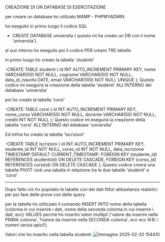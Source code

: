 CREAZIONE DI UN DATABASE DI ESERCITAZIONE

per creare un database  ho utilizato MAMP - PHPMYADMIN

ho eseguito in primo luogo il codice SQL

- CREATE DATABASE universita ( questo mi ha creato un DB con il nome 'universita').

al suo interno ho eseguito poi il codice PER creare TRE tabelle

in primo luogo ho creato la tabella 'studenti' 

-CREATE TABLE studenti (
    id INT AUTO_INCREMENT PRIMARY KEY,
    nome VARCHAR(50) NOT NULL,
    cognome VARCHAR(50) NOT NULL,
    data_di_nascita DATE,
    email VARCHAR(100) NOT NULL UNIQUE
    );
Questo codice mi eseguirà la creazione della tabella 'studenti' ALL'INTERNO del database 'universita'

poi ho creato la tabella 'corsi'

-CREATE TABLE corsi (
    id INT AUTO_INCREMENT PRIMARY KEY,
    nome_corso VARCHAR(50) NOT NULL,
    docente VARCHAR(50) NOT NULL,
    crediti INT NOT NULL
);
Questo codice mi eseguirà la creazione della tabella 'corsi' ALL'INTERNO del database 'universita'

Ed infine ho creato la tabella 'iscrizioni'

-CREATE TABLE iscrizioni (
    id INT AUTO_INCREMENT PRIMARY KEY,
    studente_id INT NOT NULL,
    corso_id INT NOT NULL,
    data_iscrizione TIMESTAMP DEFAULT CURRENT_TIMESTAMP,
    FOREIGN KEY (studente_id) REFERENCES studenti(id) ON DELETE CASCADE,
    FOREIGN KEY (corso_id) REFERENCES corsi(id) ON DELETE CASCADE
);
Questo codice creerà una tabella PIVOT cioè una tabella in relazione tra le due tabelle 'studenti' e 'corsi'


-----------------------------------------------------------------------------------------------------------------------------------

Dopo fatto ciò ho popolato le tabelle con dei dati fittizi abbastanza realistici per poi fare delle prove con delle query

per la tabelle ho utilizzato il comando INSERT INTO nome della tabella (colonna in cui inserire i dati, nome della seconda colonna in cui inserire i dati, ecc)
                                        VALUES perché ho inserito valori multipli 
                                        ('valore da inserire nella PRIMA colonna', ?valore da inserire nella SECONDA colonna', ecc ecc N:B: i numeri senza apici!);

                                        
Valori che ho inserito nella tabella studenti:
![Immagine 2025-02-20 154410](https://github.com/user-attachments/assets/de9f3ae1-20e9-49d5-b541-b5c65fa07621)

                                    
